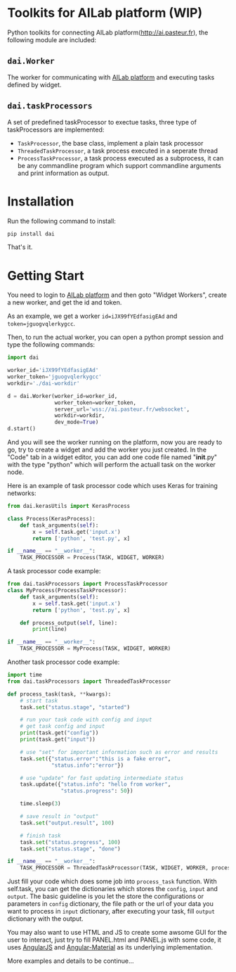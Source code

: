 # Toolkits for AILab platform (WIP)

Python toolkits for connecting AILab platform(http://ai.pasteur.fr), the following module are included:
## `dai.Worker`
The worker for communicating with [AILab platform](http://ai.pasteur.fr) and executing tasks defined by widget.
## `dai.taskProcessors`
A set of predefined taskProcessor to exectue tasks, three type of taskProcessors are implemented:
 * `TaskProcessor`, the base class, implement a plain task processor
 * `ThreadedTaskProcessor`, a task process executed in a seperate thread
 * `ProcessTaskProcessor`, a task process executed as a subprocess, it can be any commandline program which support commandline arguments and print information as output.

# Installation
Run the following command to install:
```bash
pip install dai
```
That's it.

# Getting Start
You need to login to [AILab platform](http://ai.pasteur.fr) and then goto "Widget Workers", create a new worker, and get the id and token.

As an example, we get a worker `id=iJX99fYEdfasigEAd` and `token=jguogvqlerkygcc`.

Then, to run the actual worker, you can open a python prompt session and type the following commands:

```python
import dai

worker_id='iJX99fYEdfasigEAd'
worker_token='jguogvqlerkygcc'
workdir='./dai-workdir'

d = dai.Worker(worker_id=worker_id,
               worker_token=worker_token,
               server_url='wss://ai.pasteur.fr/websocket',
               workdir=workdir,
               dev_mode=True)
d.start()
```
And you will see the worker running on the platform, now you are ready to go, try to create a widget and add the worker you just created. In the "Code" tab in a widget editor, you can add one code file named "__init__.py" with the type "python" which will perform the actuall task on the worker node.

Here is an example of task processor code which uses Keras for training networks:
```python
from dai.kerasUtils import KerasProcess

class Process(KerasProcess):
    def task_arguments(self):
        x = self.task.get('input.x')
        return ['python', 'test.py', x]

if __name__ == "__worker__":
    TASK_PROCESSOR = Process(TASK, WIDGET, WORKER)
```

A task processor code example:
```python
from dai.taskProcessors import ProcessTaskProcessor
class MyProcess(ProcessTaskProcessor):
    def task_arguments(self):
        x = self.task.get('input.x')
        return ['python', 'test.py', x]

    def process_output(self, line):
        print(line)

if __name__ == "__worker__":
    TASK_PROCESSOR = MyProcess(TASK, WIDGET, WORKER)
```
Another task processor code example:
```python
import time
from dai.taskProcessors import ThreadedTaskProcessor

def process_task(task, **kwargs):
    # start task
    task.set("status.stage", "started")

    # run your task code with config and input
    # get task config and input
    print(task.get("config"))
    print(task.get("input"))

    # use "set" for important information such as error and results
    task.set({"status.error":"this is a fake error",
              "status.info":"error"})

    # use "update" for fast updating intermediate status
    task.update({"status.info": "hello from worker",
                 "status.progress": 50})

    time.sleep(3)

    # save result in "output"
    task.set("output.result", 100)

    # finish task
    task.set("status.progress", 100)
    task.set("status.stage", "done")

if __name__ == "__worker__":
    TASK_PROCESSOR = ThreadedTaskProcessor(TASK, WIDGET, WORKER, process=process_task)
```

Just fill your code which does some job into `process_task` function. With self.task, you can get the dictionaries which stores the `config`, `input` and `output`. The basic guideline is you let the store the configurations or parameters in `config` dictionary, the file path or the url of your data you want to process in `input` dictionary, after executing your task, fill `output` dictionary with the output.

You may also want to use HTML and JS to create some awsome GUI for the user to interact, just try to fill PANEL.html and PANEL.js with some code, it uses [AngularJS](https://angularjs.org/) and [Angular-Material](https://material.angularjs.org/latest/) as its underlying implementation.

More examples and details to be continue...
